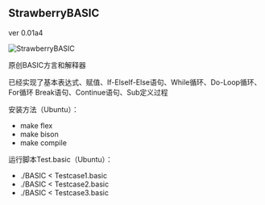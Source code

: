 ## **StrawberryBASIC**
ver 0.01a4

![StrawberryBASIC](https://gitee.com/steven-yang-blue/strawberry-basic/raw/master/STRAWBERRY-BASIC.png)

原创BASIC方言和解释器

已经实现了基本表达式、赋值、If-ElseIf-Else语句、While循环、Do-Loop循环、For循环
Break语句、Continue语句、Sub定义过程


安装方法（Ubuntu）：

- make flex
- make bison
- make compile

运行脚本Test.basic（Ubuntu）：

- ./BASIC < Testcase1.basic
- ./BASIC < Testcase2.basic
- ./BASIC < Testcase3.basic

